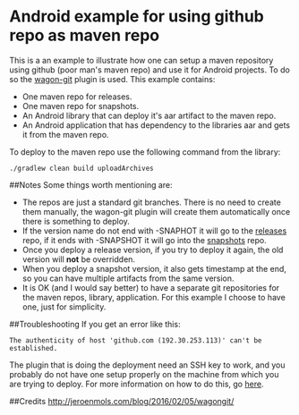 # Android example for using github repo as maven repo
This is a an example to illustrate how one can setup a maven repository using github (poor man's maven repo) and use it for Android projects. To do so the [wagon-git](https://github.com/synergian/wagon-git) plugin is used. This example contains:
* One maven repo for releases.
* One maven repo for snapshots.
* An Android library that can deploy it's aar artifact to the maven repo.
* An Android application that has dependency to the libraries aar and gets it from the maven repo.

To deploy to the maven repo use the following command from the library:

```
./gradlew clean build uploadArchives
```

##Notes
Some things worth mentioning are:
* The repos are just a standard git branches. There is no need to create them manually, the wagon-git plugin will create them automatically once there is something to deploy.
* If the version name do not end with -SNAPHOT it will go to the [releases](https://github.com/Zlate87/android-githubMavenRepo-example/tree/releases) repo, if it ends with -SNAPSHOT it will go into the [snapshots](https://github.com/Zlate87/android-githubMavenRepo-example/tree/snapshots) repo.
* Once you deploy a release version, if you try to deploy it again, the old version will **not** be overridden.
* When you deploy a snapshot version, it also gets timestamp at the end, so you can have multiple artifacts from the same version.
* It is OK (and I would say better) to have a separate git repositories for the maven repos, library, application. For this example I choose to have one, just for simplicity.
   
##Troubleshooting
If you get an error like this:
```
The authenticity of host 'github.com (192.30.253.113)' can't be established.
```
The plugin that is doing the deployment need an SSH key to work, and you probably do not have one setup properly on the machine from which you are trying to deploy. For more information on how to do this, go [here](https://help.github.com/articles/generating-an-ssh-key/).

##Credits
http://jeroenmols.com/blog/2016/02/05/wagongit/

